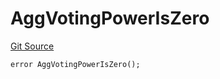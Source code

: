 # AggVotingPowerIsZero
[Git Source](https://github.com/Eoracle/target-contracts/blob/88beedd8b816225fb92696d7d314b9def6318a7e/src/interfaces/Errors.sol)


```solidity
error AggVotingPowerIsZero();
```

